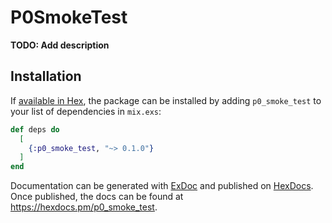 # P0SmokeTest

**TODO: Add description**

## Installation

If [available in Hex](https://hex.pm/docs/publish), the package can be installed
by adding `p0_smoke_test` to your list of dependencies in `mix.exs`:

```elixir
def deps do
  [
    {:p0_smoke_test, "~> 0.1.0"}
  ]
end
```

Documentation can be generated with [ExDoc](https://github.com/elixir-lang/ex_doc)
and published on [HexDocs](https://hexdocs.pm). Once published, the docs can
be found at <https://hexdocs.pm/p0_smoke_test>.

